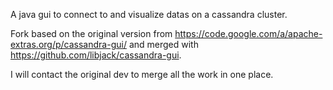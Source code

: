 A java gui to connect to and visualize datas on a cassandra cluster.

Fork based on the original version from https://code.google.com/a/apache-extras.org/p/cassandra-gui/ and merged with https://github.com/libjack/cassandra-gui.

I will contact the original dev to merge all the work in one place.